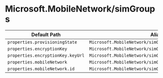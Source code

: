 # Microsoft.MobileNetwork/simGroups

| Default Path | Alias |
|---|---|
| `properties.provisioningState` | `Microsoft.MobileNetwork/simGroups/provisioningState` |
| `properties.encryptionKey` | `Microsoft.MobileNetwork/simGroups/encryptionKey` |
| `properties.encryptionKey.keyUrl` | `Microsoft.MobileNetwork/simGroups/encryptionKey.keyUrl` |
| `properties.mobileNetwork` | `Microsoft.MobileNetwork/simGroups/mobileNetwork` |
| `properties.mobileNetwork.id` | `Microsoft.MobileNetwork/simGroups/mobileNetwork.id` |

